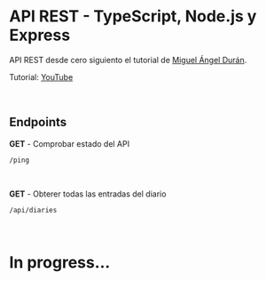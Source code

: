 # API REST - TypeScript, Node.js y Express

API REST desde cero siguiento el tutorial de [Miguel Ángel Durán](https://github.com/midudev).

Tutorial: [YouTube](https://youtu.be/4AFOCAgywLc)

<br>

## Endpoints

**GET** - Comprobar estado del API

`/ping`

<br>

**GET** - Obterer todas las entradas del diario

`/api/diaries`

<br>

# In progress...
